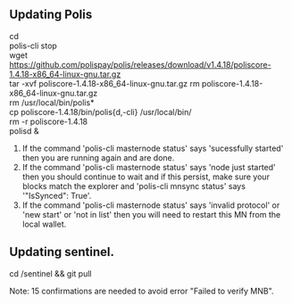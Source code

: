 ## Updating Polis

cd  
polis-cli stop  
wget https://github.com/polispay/polis/releases/download/v1.4.18/poliscore-1.4.18-x86_64-linux-gnu.tar.gz  
tar -xvf poliscore-1.4.18-x86_64-linux-gnu.tar.gz 
rm poliscore-1.4.18-x86_64-linux-gnu.tar.gz  
rm /usr/local/bin/polis*  
cp poliscore-1.4.18/bin/polis{d,-cli} /usr/local/bin/  
rm -r poliscore-1.4.18  
polisd &  

1. If the command 'polis-cli masternode status' says 'sucessfully started' then you are running again and are done.  
2. If the command 'polis-cli masternode status' says 'node just started' then you should continue to wait and if this persist, make sure your blocks match the explorer and 'polis-cli mnsync status' says '"IsSynced": True'.  
3. If the command 'polis-cli masternode status' says 'invalid protocol' or 'new start' or 'not in list' then you will need to restart this MN from the local wallet.  

## Updating sentinel. 
cd /sentinel && git pull  

Note: 15 confirmations are needed to avoid error "Failed to verify MNB".
